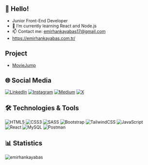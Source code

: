 <h2>👋 Hello!</h2>
<ul>
  <li>Junior Front-End Developer</li>
  <li>🌱 I’m currently learning React and Node.js</li>
  <li>📫 Contact me: <a href="mailto:emirhankayabas17@gmail.com">emirhankayabas17@gmail.com</a></li>
  <li><a href="https://emirhankayabas.com.tr/">https://emirhankayabas.com.tr/</a></li>
</ul>

<h2></> Project</h2>
<ul>
  <li><a href="https://emirhankayabas.com.tr/demo/">MovieJump</a></li>
</ul>

<h2>🌐 Social Media</h2>

[![LinkedIn](https://img.shields.io/badge/LinkedIn-%230077B5.svg?logo=linkedin&logoColor=white)](https://linkedin.com/in/emirhan-kayabas) [![Instagram](https://img.shields.io/badge/Instagram-%23E4405F.svg?logo=Instagram&logoColor=white)](https://instagram.com/emirhan_kayabas) [![Medium](https://img.shields.io/badge/Medium-12100E?logo=medium&logoColor=white)](https://medium.com/@emirhankayabas)  [![X](https://img.shields.io/badge/X-black.svg?logo=X&logoColor=white)](https://x.com/emirhankayabas0)

<h2>🛠️ Technologies & Tools</h2>

![HTML5](https://img.shields.io/badge/html5-%23E34F26.svg?style=for-the-badge&logo=html5&logoColor=white) ![CSS3](https://img.shields.io/badge/css3-%231572B6.svg?style=for-the-badge&logo=css3&logoColor=white) ![SASS](https://img.shields.io/badge/SASS-hotpink.svg?style=for-the-badge&logo=SASS&logoColor=white) ![Bootstrap](https://img.shields.io/badge/bootstrap-%238511FA.svg?style=for-the-badge&logo=bootstrap&logoColor=white) ![TailwindCSS](https://img.shields.io/badge/tailwindcss-%2338B2AC.svg?style=for-the-badge&logo=tailwind-css&logoColor=white) ![JavaScript](https://img.shields.io/badge/javascript-%23323330.svg?style=for-the-badge&logo=javascript&logoColor=%23F7DF1E) ![React](https://img.shields.io/badge/react-%2320232a.svg?style=for-the-badge&logo=react&logoColor=%2361DAFB) ![MySQL](https://img.shields.io/badge/mysql-%2300000f.svg?style=for-the-badge&logo=mysql&logoColor=white) ![Postman](https://img.shields.io/badge/Postman-FF6C37?style=for-the-badge&logo=postman&logoColor=white)

<h2>📊 Statistics</h2>
<img src="https://github-readme-stats.vercel.app/api?username=emirhankayabas&show_icons=true&locale=en&theme=react" alt="emirhankayabas" />
